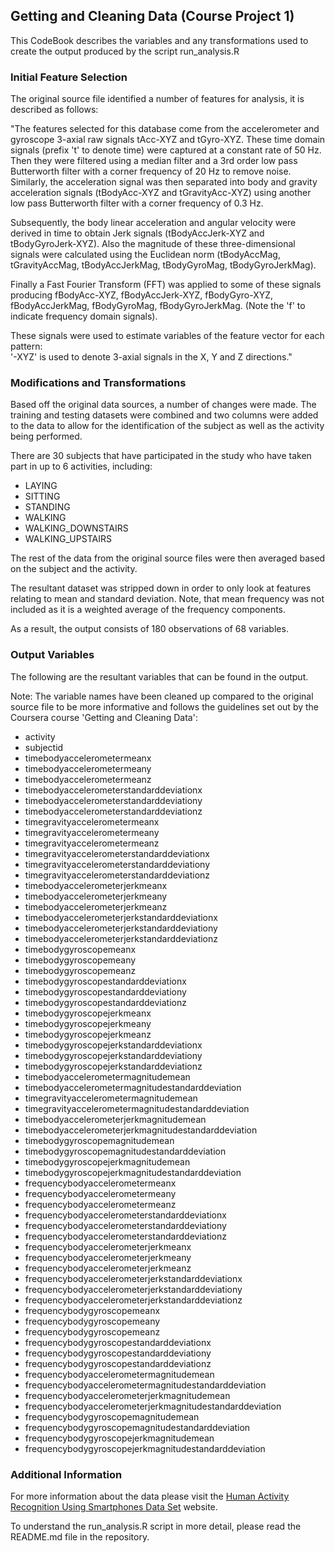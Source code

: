 ## Getting and Cleaning Data (Course Project 1)

This CodeBook describes the variables and any transformations used to create the output produced by the script run_analysis.R

### Initial Feature Selection

The original source file identified a number of features for analysis, it is described as follows:

"The features selected for this database come from the accelerometer and gyroscope 3-axial raw signals tAcc-XYZ and tGyro-XYZ. These time domain signals (prefix 't' to denote time) were captured at a constant rate of 50 Hz. Then they were filtered using a median filter and a 3rd order low pass Butterworth filter with a corner frequency of 20 Hz to remove noise. Similarly, the acceleration signal was then separated into body and gravity acceleration signals (tBodyAcc-XYZ and tGravityAcc-XYZ) using another low pass Butterworth filter with a corner frequency of 0.3 Hz. 

Subsequently, the body linear acceleration and angular velocity were derived in time to obtain Jerk signals (tBodyAccJerk-XYZ and tBodyGyroJerk-XYZ). Also the magnitude of these three-dimensional signals were calculated using the Euclidean norm (tBodyAccMag, tGravityAccMag, tBodyAccJerkMag, tBodyGyroMag, tBodyGyroJerkMag). 

Finally a Fast Fourier Transform (FFT) was applied to some of these signals producing fBodyAcc-XYZ, fBodyAccJerk-XYZ, fBodyGyro-XYZ, fBodyAccJerkMag, fBodyGyroMag, fBodyGyroJerkMag. (Note the 'f' to indicate frequency domain signals). 

These signals were used to estimate variables of the feature vector for each pattern:  
'-XYZ' is used to denote 3-axial signals in the X, Y and Z directions."

### Modifications and Transformations

Based off the original data sources, a number of changes were made. The training and testing datasets were combined and two columns were added to the data to allow for the identification of the subject as well as the activity being performed.

There are 30 subjects that have participated in the study who have taken part in up to 6 activities, including:
* LAYING
* SITTING
* STANDING
* WALKING
* WALKING_DOWNSTAIRS
* WALKING_UPSTAIRS

The rest of the data from the original source files were then averaged based on the subject and the activity. 

The resultant dataset was stripped down in order to only look at features relating to mean and standard deviation. Note, that mean frequency was not included as it is a weighted average of the frequency components.

As a result, the output consists of 180 observations of 68 variables.

### Output Variables

The following are the resultant variables that can be found in the output.

Note: The variable names have been cleaned up compared to the original source file to be more informative and follows the guidelines set out by the Coursera course 'Getting and Cleaning Data':

* activity
* subjectid
* timebodyaccelerometermeanx
* timebodyaccelerometermeany
* timebodyaccelerometermeanz
* timebodyaccelerometerstandarddeviationx
* timebodyaccelerometerstandarddeviationy
* timebodyaccelerometerstandarddeviationz
* timegravityaccelerometermeanx
* timegravityaccelerometermeany
* timegravityaccelerometermeanz
* timegravityaccelerometerstandarddeviationx
* timegravityaccelerometerstandarddeviationy
* timegravityaccelerometerstandarddeviationz
* timebodyaccelerometerjerkmeanx
* timebodyaccelerometerjerkmeany
* timebodyaccelerometerjerkmeanz
* timebodyaccelerometerjerkstandarddeviationx
* timebodyaccelerometerjerkstandarddeviationy
* timebodyaccelerometerjerkstandarddeviationz
* timebodygyroscopemeanx
* timebodygyroscopemeany
* timebodygyroscopemeanz
* timebodygyroscopestandarddeviationx
* timebodygyroscopestandarddeviationy
* timebodygyroscopestandarddeviationz
* timebodygyroscopejerkmeanx
* timebodygyroscopejerkmeany
* timebodygyroscopejerkmeanz
* timebodygyroscopejerkstandarddeviationx
* timebodygyroscopejerkstandarddeviationy
* timebodygyroscopejerkstandarddeviationz
* timebodyaccelerometermagnitudemean
* timebodyaccelerometermagnitudestandarddeviation
* timegravityaccelerometermagnitudemean
* timegravityaccelerometermagnitudestandarddeviation
* timebodyaccelerometerjerkmagnitudemean
* timebodyaccelerometerjerkmagnitudestandarddeviation
* timebodygyroscopemagnitudemean
* timebodygyroscopemagnitudestandarddeviation
* timebodygyroscopejerkmagnitudemean
* timebodygyroscopejerkmagnitudestandarddeviation
* frequencybodyaccelerometermeanx
* frequencybodyaccelerometermeany
* frequencybodyaccelerometermeanz
* frequencybodyaccelerometerstandarddeviationx
* frequencybodyaccelerometerstandarddeviationy
* frequencybodyaccelerometerstandarddeviationz
* frequencybodyaccelerometerjerkmeanx
* frequencybodyaccelerometerjerkmeany
* frequencybodyaccelerometerjerkmeanz
* frequencybodyaccelerometerjerkstandarddeviationx
* frequencybodyaccelerometerjerkstandarddeviationy
* frequencybodyaccelerometerjerkstandarddeviationz
* frequencybodygyroscopemeanx
* frequencybodygyroscopemeany
* frequencybodygyroscopemeanz
* frequencybodygyroscopestandarddeviationx
* frequencybodygyroscopestandarddeviationy
* frequencybodygyroscopestandarddeviationz
* frequencybodyaccelerometermagnitudemean
* frequencybodyaccelerometermagnitudestandarddeviation
* frequencybodyaccelerometerjerkmagnitudemean
* frequencybodyaccelerometerjerkmagnitudestandarddeviation
* frequencybodygyroscopemagnitudemean
* frequencybodygyroscopemagnitudestandarddeviation
* frequencybodygyroscopejerkmagnitudemean
* frequencybodygyroscopejerkmagnitudestandarddeviation

### Additional Information

For more information about the data please visit the <a href="http://archive.ics.uci.edu/ml/datasets/Human+Activity+Recognition+Using+Smartphones">Human Activity Recognition Using Smartphones Data Set</a> website.

To understand the run_analysis.R script in more detail, please read the README.md file in the repository.
